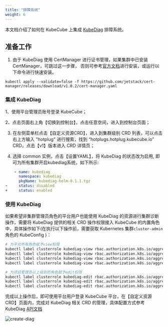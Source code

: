 ```yaml
---
title: "排障系统"
weight: 6
---
```


本文档介绍了如何在 KubeCube 上集成 [KubeDiag](https://github.com/kubediag/kubediag) 排障系统。

## 准备工作

1. 由于 KubeDiag 使用 CertManager 进行证书管理，如果集群中已安装 CertManager，可跳过这一步骤， 否则可参考[官方文档](https://cert-manager.io/docs/installation/kubernetes/)进行安装，或运行以下命令进行快速安装。

```
kubectl apply --validate=false -f https://github.com/jetstack/cert-manager/releases/download/v1.0.2/cert-manager.yaml
```

### 集成 KubeDiag

1、使用平台管理员账号登录 KubeCube；

2、点击页面右上角【切换到控制台】，点击任意空间，进入到控制台页面；

3. 在左侧菜单栏点击【自定义资源CRD】，进入到集群级别 CRD 列表，可以点击右上方输入 "hotplug" 进行搜索，找到 “hotplugs.hotplug.kubecube.io” CRD，点击【v1】版本进入 CRD 详情页；

4. 选择 common 实例，点击【设置YAML】，将 KubeDiag 的状态改为启用, 即可为所有集群开启kubediag系统，如下所示:
```yaml
    - name: kubediag
      namespace: kubediag
      pkgName: kubediag-helm-0.1.1.tgz
-     status: disabled
+     status: enabled
```

### 使用 KubeDiag

如果希望非集群管理员角色的平台用户也能使用 KubeDiag 的资源进行集群诊断操作，需要将 KubeDiag 提供的相关 CRD 操作权限接入 KubeCube 的内置角色中，具体操作如下(在执行以下操作前，需要获取 Kubernetes 集群`cluster-admin`角色的 KubeConfig )：

```sh
# 为平台所有角色赋予view权限
kubectl label clusterrole kubediag-view rbac.authorization.k8s.io/aggregate-to-reviewer=true
kubectl label clusterrole kubediag-view rbac.authorization.k8s.io/aggregate-to-project-admin=true
kubectl label clusterrole kubediag-view rbac.authorization.k8s.io/aggregate-to-tenant-admin=true
kubectl label clusterrole kubediag-view rbac.authorization.k8s.io/aggregate-to-platform-admin=true

# 为项目管理员以上级别的角色赋予edit权限
kubectl label clusterrole kubediag-edit rbac.authorization.k8s.io/aggregate-to-project-admin=true
kubectl label clusterrole kubediag-edit rbac.authorization.k8s.io/aggregate-to-tenant-admin=true
kubectl label clusterrole kubediag-edit rbac.authorization.k8s.io/aggregate-to-platform-admin=true
```

完成以上操作后，即可使用平台用户登录 KubeCube 平台，在【自定义资源CRD】页面内，完成对 KubeDiag 相关 CRD 的管理，具体配置方式参考 KubeDiag [API文档](https://github.com/kubediag/kubediag/tree/master/docs/api)

![create-diag](/imgs/user-guide/kubediag/create-diagnosis.png)


